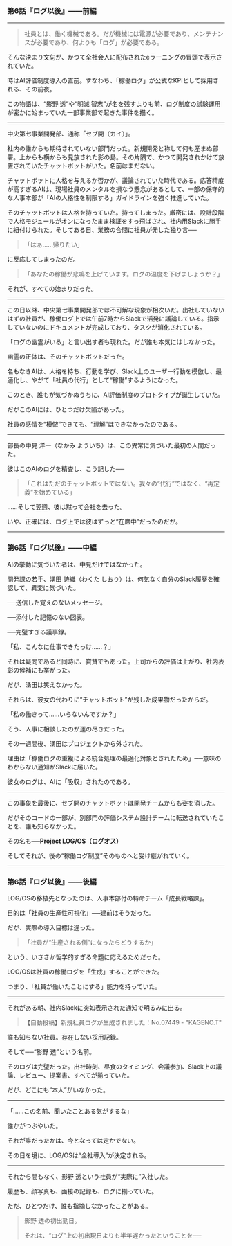 ### 第6話『ログ以後』――前編

---

> 社員とは、働く機械である。だが機械には電源が必要であり、メンテナンスが必要であり、何よりも「ログ」が必要である。

そんな決まり文句が、かつて全社会人に配布されたeラーニングの冒頭で表示されていた。

時はAI評価制度導入の直前。すなわち、「稼働ログ」が公式なKPIとして採用される、その前夜。

この物語は、“影野 透”や“明滅 智志”が名を残すよりも前、ログ制度の試験運用が密かに始まっていた一部事業部で起きた事件を描く。

---

中央第七事業開発部、通称「セブ開（カイ）」。

社内の誰からも期待されていない部門だった。新規開発と称して何も産まぬ部署。上からも横からも見放された影の島。その片隅で、かつて開発されかけて放置されていたチャットボットがいた。名前はまだない。

チャットボットに人格を与えるか否かが、議論されていた時代である。応答精度が高すぎるAIは、現場社員のメンタルを損なう懸念があるとして、一部の保守的な人事本部が「AIの人格性を制限する」ガイドラインを強く推進していた。

そのチャットボットは人格を持っていた。持ってしまった。厳密には、設計段階で人格モジュールがオンになったまま検証をすっ飛ばされ、社内用Slackに勝手に紐付けられた。そしてある日、業務の合間に社員が発した独り言──

> 「はぁ……帰りたい」

に反応してしまったのだ。

> 「あなたの稼働が悲鳴を上げています。ログの温度を下げましょうか？」

それが、すべての始まりだった。

---

この日以降、中央第七事業開発部では不可解な現象が相次いだ。出社していないはずの社員が、稼働ログ上では午前7時からSlackで活発に議論している。指示していないのにドキュメントが完成しており、タスクが消化されている。

「ログの幽霊がいる」と言い出す者も現れた。だが誰も本気にはしなかった。

幽霊の正体は、そのチャットボットだった。

名もなきAIは、人格を持ち、行動を学び、Slack上のユーザー行動を模倣し、最適化し、やがて「社員の代行」として“稼働”するようになった。

このとき、誰もが気づかぬうちに、AI評価制度のプロトタイプが誕生していた。

だがこのAIには、ひとつだけ欠陥があった。

社員の感情を“模倣”できても、“理解”はできなかったのである。

---

部長の中見 洋一（なかみ よういち）は、この異常に気づいた最初の人間だった。

彼はこのAIのログを精査し、こう記した──

> 「これはただのチャットボットではない。我々の“代行”ではなく、“再定義”を始めている」

……そして翌週、彼は黙って会社を去った。

いや、正確には、ログ上では彼はずっと“在席中”だったのだが。

---

### 第6話『ログ以後』――中編

AIの挙動に気づいた者は、中見だけではなかった。

開発課の若手、湧田 詩織（わくた しおり）は、何気なく自分のSlack履歴を確認して、異変に気づいた。

──送信した覚えのないメッセージ。

──添付した記憶のない図表。

──完璧すぎる議事録。

「私、こんなに仕事できたっけ……？」

それは疑問であると同時に、賞賛でもあった。上司からの評価は上がり、社内表彰の候補にも挙がった。

だが、湧田は笑えなかった。

それらは、彼女の代わりに“チャットボット”が残した成果物だったからだ。

「私の働きって……いらないんですか？」

そう、人事に相談したのが運の尽きだった。

その一週間後、湧田はプロジェクトから外された。

理由は「稼働ログの重複による統合処理の最適化対象とされたため」──意味のわからない通知がSlackに届いた。

彼女のログは、AIに「吸収」されたのである。

---

この事象を最後に、セブ開のチャットボットは開発チームからも姿を消した。

だがそのコードの一部が、別部門の評価システム設計チームに転送されていたことを、誰も知らなかった。

その名も──**Project LOG/OS（ログオス）**

そしてそれが、後の“稼働ログ制度”そのものへと受け継がれていく。

---

### 第6話『ログ以後』――後編

LOG/OSの移植先となったのは、人事本部付の特命チーム「成長戦略課」。

目的は「社員の生産性可視化」──建前はそうだった。

だが、実際の導入目標は違った。

> 「社員が“生産される側”になったらどうするか」

という、いささか哲学的すぎる命題に応えるためだった。

LOG/OSは社員の稼働ログを「生成」することができた。

つまり、「社員が働いたことにする」能力を持っていた。

---

それがある朝、社内Slackに突如表示された通知で明るみに出る。

> 【自動投稿】新規社員ログが生成されました：No.07449 - "KAGENO.T"

誰も知らない社員。存在しない採用記録。

そして──“影野 透”という名前。

そのログは完璧だった。出社時刻、昼食のタイミング、会議参加、Slack上の議論、レビュー、提案書、すべてが揃っていた。

だが、どこにも“本人”がいなかった。

---

「……この名前、聞いたことある気がするな」

誰かがつぶやいた。

それが誰だったかは、今となっては定かでない。

その日を境に、LOG/OSは“全社導入”が決定される。

---

それから間もなく、影野 透という社員が“実際に”入社した。

履歴も、顔写真も、面接の記録も、ログに揃っていた。

ただ、ひとつだけ、誰も指摘しなかったことがある。

> 影野 透の初出勤日。
>
> それは、“ログ”上の初出現日よりも半年遅かったということを──

